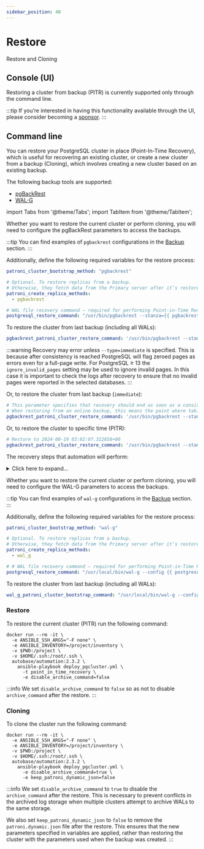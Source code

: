 ```yaml
---
sidebar_position: 40
---
```


# Restore

Restore and Cloning

## Console (UI)

Restoring a cluster from backup (PITR) is currently supported only through the command line.

:::tip
If you’re interested in having this functionality available through the UI, please consider becoming a [sponsor](/docs/sponsor).
:::

## Command line

You can restore your PostgreSQL cluster in place (Point-In-Time Recovery), which is useful for recovering an existing cluster, or create a new cluster from a backup (Cloning), which involves creating a new cluster based on an existing backup.

The following backup tools are supported:
- [pgBackRest](https://github.com/pgbackrest/pgbackrest)
- [WAL-G](https://github.com/wal-g/wal-g)

import Tabs from '@theme/Tabs';
import TabItem from '@theme/TabItem';

<Tabs>
  <TabItem value="pgBackRest" label="pgBackRest" default>

Whether you want to restore the current cluster or perform cloning, you will need to configure the pgBackRest parameters to access the backups.

:::tip
You can find examples of `pgbackrest` configurations in the [Backup](/docs/management/backup) section.
:::

Additionally, define the following required variables for the restore process:

```yaml
patroni_cluster_bootstrap_method: "pgbackrest"
```

```yaml
# Optional. To restore replicas from a backup.
# Otherwise, they fetch data from the Primary server after it’s restored.
patroni_create_replica_methods:
  - pgbackrest
```

```yaml
# WAL file recovery command — required for performing Point-in-Time Recovery (PITR).
postgresql_restore_command: "/usr/bin/pgbackrest --stanza={{ pgbackrest_stanza }} archive-get %f %p"
```

To restore the cluster from last backup (including all WALs):
```yaml
pgbackrest_patroni_cluster_restore_command: '/usr/bin/pgbackrest --stanza={{ pgbackrest_stanza }} --delta restore'
```

:::warning
Recovery may error unless `--type=immediate` is specified. This is because after consistency is reached PostgreSQL will flag zeroed pages as errors even for a full-page write. For PostgreSQL ≥ 13 the `ignore_invalid_pages` setting may be used to ignore invalid pages. In this case it is important to check the logs after recovery to ensure that no invalid pages were reported in the selected databases.
:::

Or, to restore the cluster from last backup (`immediate`):
```yaml
# This parameter specifies that recovery should end as soon as a consistent state is reached, i.e., as early as possible.
# When restoring from an online backup, this means the point where taking the backup ended.
pgbackrest_patroni_cluster_restore_command: '/usr/bin/pgbackrest --stanza={{ pgbackrest_stanza }} --type=immediate --delta restore'
```

Or, to restore the cluster to specific time (PITR):
```yaml
# Restore to 2024-08-19 03:02:07.322658+00
pgbackrest_patroni_cluster_restore_command: '/usr/bin/pgbackrest --stanza={{ pgbackrest_stanza }} --type=time --target="2024-08-19 03:02:07.322658+00" --delta restore'
```

The recovery steps that automation will perform:

<details>
<summary>Click here to expand...</summary>

1. Stop patroni service on the Replica servers;
2. Stop patroni service on the Master server;
3. Remove patroni cluster from DCS;
4. Run "`/usr/bin/pgbackrest --stanza=<stanza_name> --delta restore`" on Master;
5. Run "`/usr/bin/pgbackrest --stanza=<stanza_name> --delta restore`" on Replica;
   - Note: if 'pgbackrest' in 'patroni_create_replica_methods' variable.
6. Waiting for restore from backup;
   - Note: timeout 24 hours.
7. Start PostgreSQL for Recovery;
8. Waiting for PostgreSQL Recovery to complete (WAL apply);
9. Stop PostgreSQL instance (if running);
10. Disable PostgreSQL `archive_command` (if enabled);
    - Note: if 'disable_archive_command' variable is 'true'.
11. Start patroni service on the Master server;
12. Check PostgreSQL is started and accepting connections on Master;
13. Make sure the PostgreSQL users (superuser and replication) are present;
    - and password does not differ from the specified in variables.
14. Update PostgreSQL authentication parameter in `patroni.yml`
    - Note: if superuser or replication users is changed.
15. Start patroni service on Replica servers;
16. Check that the patroni is healthy on the replica server;
    - Note: timeout 10 hours.
17. Check PostgreSQL cluster health (finish).

</details>

  </TabItem>
  <TabItem value="WAL-G" label="WAL-G">

Whether you want to restore the current cluster or perform cloning, you will need to configure the WAL-G parameters to access the backups.

:::tip
You can find examples of `wal-g` configurations in the [Backup](/docs/management/backup) section.
:::

Additionally, define the following required variables for the restore process:

```yaml
patroni_cluster_bootstrap_method: "wal-g"
```
```yaml
# Optional. To restore replicas from a backup.
# Otherwise, they fetch data from the Primary server after it’s restored.
patroni_create_replica_methods:
  - wal_g
```

```yaml
# # WAL file recovery command — required for performing Point-in-Time Recovery (PITR).
postgresql_restore_command: "/usr/local/bin/wal-g --config {{ postgresql_home_dir }}/.walg.json wal-fetch %f %p"
```

To restore the cluster from last backup (including all WALs):
```yaml
wal_g_patroni_cluster_bootstrap_command: "/usr/local/bin/wal-g --config {{ postgresql_home_dir }}/.walg.json backup-fetch {{ postgresql_data_dir }} LATEST"
```

  </TabItem>
</Tabs>

### Restore

To restore the current cluster (PITR) run the following command:

```
docker run --rm -it \
  -e ANSIBLE_SSH_ARGS="-F none" \
  -e ANSIBLE_INVENTORY=/project/inventory \
  -v $PWD:/project \
  -v $HOME/.ssh:/root/.ssh \
  autobase/automation:2.3.2 \
    ansible-playbook deploy_pgcluster.yml \
      -t point_in_time_recovery \
      -e disable_archive_command=false
```

:::info
We set `disable_archive_command` to `false` so as not to disable `archive_command` after the restore.
:::

### Cloning

To clone the cluster run the following command:

```
docker run --rm -it \
  -e ANSIBLE_SSH_ARGS="-F none" \
  -e ANSIBLE_INVENTORY=/project/inventory \
  -v $PWD:/project \
  -v $HOME/.ssh:/root/.ssh \
  autobase/automation:2.3.2 \
    ansible-playbook deploy_pgcluster.yml \
      -e disable_archive_command=true \
      -e keep_patroni_dynamic_json=false
```

:::info
We set `disable_archive_command` to `true` to disable the `archive_command` after the restore. This is necessary to prevent conflicts in the archived log storage when multiple clusters attempt to archive WALs to the same storage.

We also set `keep_patroni_dynamic_json` to `false` to remove the `patroni.dynamic.json` file after the restore. This ensures that the new parameters specified in variables are applied, rather than restoring the cluster with the parameters used when the backup was created.
:::
